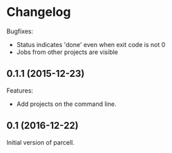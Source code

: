 Changelog
=========

Bugfixes:
* Status indicates 'done' even when exit code is not 0
* Jobs from other projects are visible

0.1.1 (2015-12-23)
----------------

Features:
* Add projects on the command line.

0.1 (2016-12-22)
----------------

Initial version of parcell.
